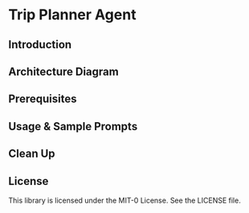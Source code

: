 # Trip Planner Agent

## Introduction

## Architecture Diagram

## Prerequisites

## Usage & Sample Prompts

## Clean Up

## License

This library is licensed under the MIT-0 License. See the LICENSE file.